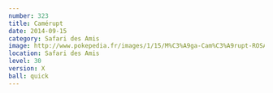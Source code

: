 ```yaml
---
number: 323
title: Camérupt
date: 2014-09-15
category: Safari des Amis
image: http://www.pokepedia.fr/images/1/15/M%C3%A9ga-Cam%C3%A9rupt-ROSA.png
location: Safari des Amis
level: 30
version: X
ball: quick
---
```

